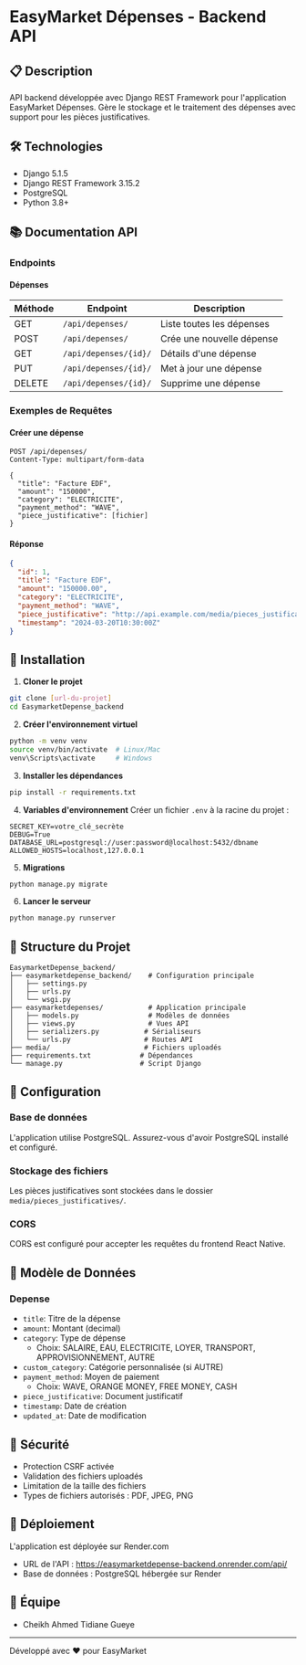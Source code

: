 # EasyMarket Dépenses - Backend API

## 📋 Description
API backend développée avec Django REST Framework pour l'application EasyMarket Dépenses. Gère le stockage et le traitement des dépenses avec support pour les pièces justificatives.

## 🛠 Technologies
- Django 5.1.5
- Django REST Framework 3.15.2
- PostgreSQL
- Python 3.8+

## 📚 Documentation API

### Endpoints

#### Dépenses
| Méthode | Endpoint | Description |
|---------|----------|-------------|
| GET | `/api/depenses/` | Liste toutes les dépenses |
| POST | `/api/depenses/` | Crée une nouvelle dépense |
| GET | `/api/depenses/{id}/` | Détails d'une dépense |
| PUT | `/api/depenses/{id}/` | Met à jour une dépense |
| DELETE | `/api/depenses/{id}/` | Supprime une dépense |

### Exemples de Requêtes

#### Créer une dépense
```http
POST /api/depenses/
Content-Type: multipart/form-data

{
  "title": "Facture EDF",
  "amount": "150000",
  "category": "ELECTRICITE",
  "payment_method": "WAVE",
  "piece_justificative": [fichier]
}
```

#### Réponse
```json
{
  "id": 1,
  "title": "Facture EDF",
  "amount": "150000.00",
  "category": "ELECTRICITE",
  "payment_method": "WAVE",
  "piece_justificative": "http://api.example.com/media/pieces_justificatives/facture.pdf",
  "timestamp": "2024-03-20T10:30:00Z"
}
```

## 🚀 Installation

1. **Cloner le projet**
```bash
git clone [url-du-projet]
cd EasymarketDepense_backend
```

2. **Créer l'environnement virtuel**
```bash
python -m venv venv
source venv/bin/activate  # Linux/Mac
venv\Scripts\activate     # Windows
```

3. **Installer les dépendances**
```bash
pip install -r requirements.txt
```

4. **Variables d'environnement**
Créer un fichier `.env` à la racine du projet :
```env
SECRET_KEY=votre_clé_secrète
DEBUG=True
DATABASE_URL=postgresql://user:password@localhost:5432/dbname
ALLOWED_HOSTS=localhost,127.0.0.1
```

5. **Migrations**
```bash
python manage.py migrate
```

6. **Lancer le serveur**
```bash
python manage.py runserver
```

## 📝 Structure du Projet
```
EasymarketDepense_backend/
├── easymarketdepense_backend/    # Configuration principale
│   ├── settings.py
│   ├── urls.py
│   └── wsgi.py
├── easymarketdepenses/           # Application principale
│   ├── models.py                 # Modèles de données
│   ├── views.py                  # Vues API
│   ├── serializers.py           # Sérialiseurs
│   └── urls.py                  # Routes API
├── media/                       # Fichiers uploadés
├── requirements.txt            # Dépendances
└── manage.py                   # Script Django
```

## 🔧 Configuration

### Base de données
L'application utilise PostgreSQL. Assurez-vous d'avoir PostgreSQL installé et configuré.

### Stockage des fichiers
Les pièces justificatives sont stockées dans le dossier `media/pieces_justificatives/`.

### CORS
CORS est configuré pour accepter les requêtes du frontend React Native.

## 📱 Modèle de Données

### Depense
- `title`: Titre de la dépense
- `amount`: Montant (decimal)
- `category`: Type de dépense
  - Choix: SALAIRE, EAU, ELECTRICITE, LOYER, TRANSPORT, APPROVISIONNEMENT, AUTRE
- `custom_category`: Catégorie personnalisée (si AUTRE)
- `payment_method`: Moyen de paiement
  - Choix: WAVE, ORANGE MONEY, FREE MONEY, CASH
- `piece_justificative`: Document justificatif
- `timestamp`: Date de création
- `updated_at`: Date de modification

## 🔐 Sécurité
- Protection CSRF activée
- Validation des fichiers uploadés
- Limitation de la taille des fichiers
- Types de fichiers autorisés : PDF, JPEG, PNG

## 🚀 Déploiement
L'application est déployée sur Render.com
- URL de l'API : https://easymarketdepense-backend.onrender.com/api/
- Base de données : PostgreSQL hébergée sur Render

## 👥 Équipe
- Cheikh Ahmed Tidiane Gueye

---
Développé avec ❤️ pour EasyMarket
